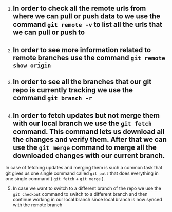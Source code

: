 1) ## In order to check all the remote urls from where we can pull or push data to we use the command ```git remote -v``` to list all the urls that we can pull or push to

2) ## In order to see more information related to remote branches use the command ```git remote show origin```

3) ## In order to see all the branches that our git repo is currently tracking we use the command ```git branch -r``` 

4) ## In order to fetch updates but not merge them with our local branch we use the ```git fetch``` command. This command lets us download all the changes and verify them. After that we can use the ```git merge``` command to merge all the downloaded changes with our current branch.

In case of fetching updates and merging them is such a common task that git gives us one single command called ```git pull``` that does everything in one single command ( ```git fetch``` + ```git merge``` ).

5) In case we want to switch to a different branch of the repo we use the ```git checkout``` command to switch to a different branch and then continue working in our local branch since local branch is now synced with the remote branch
